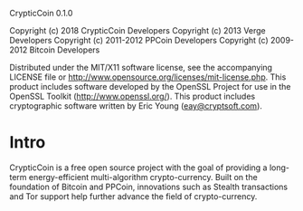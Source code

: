 CrypticCoin 0.1.0

Copyright (c) 2018 CrypticCoin Developers
Copyright (c) 2013 Verge Developers
Copyright (c) 2011-2012 PPCoin Developers
Copyright (c) 2009-2012 Bitcoin Developers

Distributed under the MIT/X11 software license, see the accompanying LICENSE file or http://www.opensource.org/licenses/mit-license.php.
This product includes software developed by the OpenSSL Project for use in the OpenSSL Toolkit (http://www.openssl.org/).  This product includes cryptographic software written by Eric Young (eay@cryptsoft.com).


# Intro
CrypticCoin is a free open source project with the goal of providing a long-term energy-efficient multi-algorithm crypto-currency. Built on the foundation of Bitcoin and PPCoin, innovations such as Stealth transactions and Tor support help further advance the field of crypto-currency.

